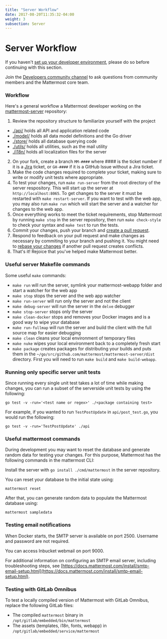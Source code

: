```yaml
---
title: "Server Workflow"
date: 2017-08-20T11:35:32-04:00
weight: 3
subsection: Server
---
```


# Server Workflow

If you haven't [set up your developer environment](https://docs.mattermost.com/developer/dev-setup.html), please do so before continuing with this section.

Join the [Developers community channel](https://pre-release.mattermost.com/core/channels/developers) to ask questions from community members and the Mattermost core team.

### Workflow

Here's a general workflow a Mattermost developer working on the [mattermost-server](https://github.com/mattermost/mattermost-server) repository:

1. Review the repository structure to familiarize yourself with the project
 * [./api/](https://github.com/mattermost/mattermost-server/tree/master/api) holds all API and application related code
 * [./model/](https://github.com/mattermost/mattermost-server/tree/master/model) holds all data model definitions and the Go driver
 * [./store/](https://github.com/mattermost/mattermost-server/tree/master/store) holds all database querying code
 * [./utils/](https://github.com/mattermost/mattermost-server/tree/master/utils) holds all utilities, such as the mail utility
 * [./i18n/](https://github.com/mattermost/mattermost-server/tree/master/i18n) holds all localization files for the server
2. On your fork, create a branch `MM-####` where #### is the ticket number if it is a [Jira](https://mattermost.atlassian.net) ticket, or `GH-####` if it is a GitHub Issue without a Jira ticket.
3. Make the code changes required to complete your ticket, making sure to write or modify unit tests where appropriate.
4. To test your changes, run `make run-server` from the root directory of the server respository. This will start up the server at `http://localhost:8065`. To get changes to the server it must be restarted with `make restart-server`. If you want to test with the web app, you may also run `make run` which will start the server and a watcher for changes to the web app.
5. Once everything works to meet the ticket requirements, stop Mattermost by running `make stop` in the server repository, then run `make check-style` to check your syntax and `make test` to run the tests.
6. Commit your changes, push your branch and [create a pull request](https://docs.mattermost.com/developer/contribution-guide.html#preparing-a-pull-request).
7. Respond to feedback on your pull request and make changes as necessary by commiting to your branch and pushing it. You might need to [rebase your changes](https://git-scm.com/book/en/v2/Git-Branching-Rebasing) if another pull request creates conflicts.
8. That's it! Rejoice that you've helped make Mattermost better.

### Useful server Makefile commands

Some useful `make` commands:

* `make run` will run the server, symlink your mattermost-webapp folder and start a watcher for the web app
* `make stop` stops the server and the web app watcher
* `make run-server` will run only the server and not the client
* `make debug-server` will run the server in the `delve` debugger
* `make stop-server` stops only the server
* `make clean-docker` stops and removes your Docker images and is a good way to wipe your database
* `make run-fullmap` will run the server and build the client with the full source map for easier debugging
* `make clean` cleans your local environment of temporary files
* `make nuke` wipes your local environment back to a completely fresh start
* `make package` creates packages for distributing your builds and puts them in the `~/go/src/github.com/mattermost/mattermost-server/dist` directory. First you will need to run `make build` and `make build-webapp`.

### Running only specific server unit tests

Since running every single unit test takes a lot of time while making changes, you can run a subset of the serverside unit tests by using the following:

```
go test -v -run='<test name or regex>' ./<package containing test>
```

For example, if you wanted to run `TestPostUpdate` in `api/post_test.go`, you would run the following:

```
go test -v -run='TestPostUpdate' ./api
```

### Useful mattermost commands

During development you may want to reset the database and generate random data for testing your changes. For this purpose, Mattermost has the following commands in the mattermost CLI:

Install the server with `go install ./cmd/mattermost` in the server repository.

You can reset your database to the initial state using:

```
mattermost reset
```

After that, you can generate random data to populate the Mattermost database using:

```
mattermost sampledata
```

### Testing email notifications

When Docker starts, the SMTP server is available on port 2500. Username and password are not required.

You can access Inbucket webmail on port 9000.

For additional information on configuring an SMTP email server, including troubleshooting steps, see [https://docs.mattermost.com/install/smtp-email-setup.html](https://docs.mattermost.com/install/smtp-email-setup.html).

### Testing with GitLab Omnibus

To test a locally compiled version of Mattermost with GitLab Omnibus, replace the following GitLab files:

* The compiled `mattermost` binary in `/opt/gitlab/embedded/bin/mattermost`
* The assets (templates, i18n, fonts, webapp) in `/opt/gitlab/embedded/service/mattermost`
